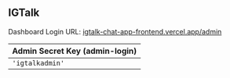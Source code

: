## IGTalk

Dashboard Login URL: [igtalk-chat-app-frontend.vercel.app/admin](https://igtalk-chat-app-frontend.vercel.app/ "https://igtalk-chat-app-frontend.vercel.app/admin")

|Admin Secret Key (admin-login)  
|-------------------------------|
|`'igtalkadmin'` | |
